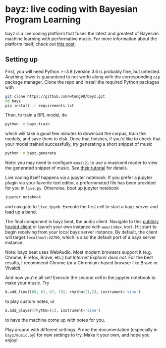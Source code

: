 # bayz: live coding with Bayesian Program Learning
bayz is a live coding platform that fuses the latest and greatest of Bayesian
machine learning with performative music. For more information about the
platform itself, check out [this post](https://wlt.coffee/posts/2020-10-19-bayz-live-coding/).

## Setting up
First, you will need Python >=3.8 (version 3.6 is probably fine, but
untested. Anything lower is guaranteed to not work) along with the corresponding
`pip` package manager. Clone the repo and install the required Python packages
with

```sh
git clone https://github.com/wtong98/bayz.git
cd bayz
pip install -r requirements.txt
```

Then, to train a BPL model, do
```sh
python -m bayz.train
```
which will take a good few minutes to download the corpus, train the models, and
save them to disk. Once that finishes, if you'd like to check that your model
trained successfully, try generating a short snippet of music

```sh
python -m bayz.generate
```
Note: you may need to configure `music21` to use a musicxml reader to view
the generated snippet of music. See [their tutorial](https://web.mit.edu/music21/doc/usersGuide/usersGuide_08_installingMusicXML.html) for details.


Live coding itself happens via a jupyter notebook. If you prefer a jupyter
plugin via your favorite text editor, a preformmated file has been provided for
you in `live.py`. Otherwise, boot up jupyter notebook

```sh
jupyter notebook
```

and navigate to `live.ipynb`. Execute the first cell to start a bayz server
and load up a band.

The final component is bayz beat, the audio client. Navigate to this [publicly hosted client](https://wlt.coffee/cream/bayz/)
or launch your own instance with `www/index.html`. Hit start to begin receiving
from your local bayz server instance. By default, the client will target
`localhost:42700`, which is also the default port of a bayz server instance.

Note: bayz beat uses WebAudio. Most modern browsers support it (e.g. Chrome,
Firefox, Brave, etc.) but *Internet Explorer does not*. For the best results,
I recommend Chrome (or a Chromium-based browser like Brave or Vivaldi).

And now you're all set! Execute the second cell in the jupyter notebook
to make your music. Try

```python
b.add_line([60, 63, 67, 70], rhythm=[1,2], instrument='sine')
```
to play custom notes, or

```python
b.add_player(rhythm=[1], instrument='sine')
```
to have the machine come up with notes for you.

Play around with different settings. Probe the documentation (especially in
`bayz/music.py`) for new settings to try. Make it your own, and hope you
enjoy!
